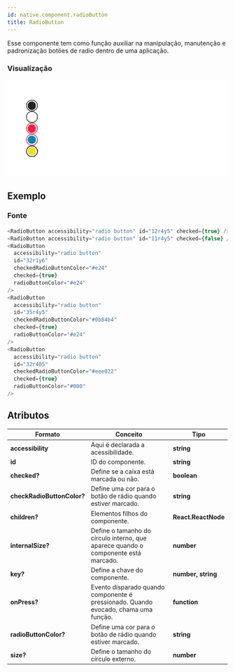 ```yaml
---
id: native.component.radioButton
title: RadioButton
---
```


<!-- Component declaration begin -->

<!-- Component declaration end -->

<!-- Documentation begin -->

Esse componente tem como função auxiliar na manipulação, manutenção e padronização botões de radio dentro de uma aplicação.

### Visualização

![button](../static/img/screenshots/radioButton.jpg)

## Exemplo

### Fonte

```javascript
<RadioButton accessibility="radio button" id="12r4y5" checked={true} />
<RadioButton accessibility="radio button" id="11r4y5" checked={false} />
<RadioButton
  accessibility="radio button"
  id="32r1y6"
  checkedRadioButtonColor="#e24"
  checked={true}
  radioButtonColor="#e24"
/>
<RadioButton
  accessibility="radio button"
  id="35r4y5"
  checkedRadioButtonColor="#0b84b4"
  checked={true}
  radioButtonColor="#e24"
/>
<RadioButton
  accessibility="radio button"
  id="32r405"
  checkedRadioButtonColor="#eee022"
  checked={true}
  radioButtonColor="#000"
/>
```


## Atributos

| Formato            | Conceito                                                                                                | Tipo                 |
| ------------------ | ------------------------------------------------------------------------------------------------------- | -------------------- |
| **accessibility**       | Aqui é declarada a acessibilidade.       | **string**   |
| **id**         | ID do componente. | **string**    |
| **checked?**      | Define se a caixa está marcada ou não.             | **boolean**  |
| **checkRadioButtonColor?**         | Define uma cor para o botão de rádio quando estiver marcado. | **string**    |
| **children?** | Elementos filhos do componente.                                                     | **React.ReactNode** |
| **internalSize?** 	| Define o tamanho do círculo interno, que aparece quando o componente está marcado. 	| **number** 	|
| **key?** 	| Define a chave do componente. 	| **number, string** 	|
| **onPress?**   | Evento disparado quando componente é pressionado. Quando evocado, chama uma função. | **function**        |
| **radioButtonColor?**         | Define uma cor para o botão de rádio quando estiver marcado. | **string**    |
| **size?** 	| Define o tamanho do círculo externo. 	| **number** 	|

<!-- Documentation end -->

